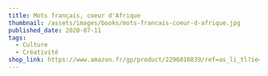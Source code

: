 ```yaml
---
title: Mots français, coeur d'Afrique
thumbnail: /assets/images/books/mots-francais-coeur-d-afrique.jpg
published_date: 2020-07-11
tags:
  - Culture
  - Créativité
shop_link: https://www.amazon.fr/gp/product/2296016839/ref=as_li_tl?ie=UTF8&camp=1642&creative=6746&creativeASIN=2296016839&linkCode=as2&tag=aliapourvous-21&linkId=2cb910e45b7a2b113a1979b2ca0ca8a7
---
```

